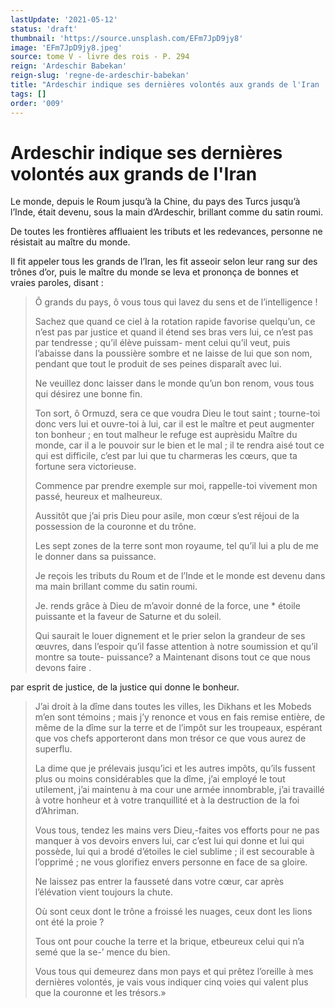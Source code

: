 ```yaml
---
lastUpdate: '2021-05-12'
status: 'draft'
thumbnail: 'https://source.unsplash.com/EFm7JpD9jy8'
image: 'EFm7JpD9jy8.jpeg'
source: tome V - livre des rois - P. 294
reign: 'Ardeschir Babekan'
reign-slug: 'regne-de-ardeschir-babekan'
title: "Ardeschir indique ses dernières volontés aux grands de l'Iran | Le Livre des Rois | Shâhnâmeh"
tags: []
order: '009'
---
```


# Ardeschir indique ses dernières volontés aux grands de l'Iran

Le monde, depuis le Roum jusqu’à la Chine, du pays des Turcs jusqu’à l’Inde, était devenu, sous la main d’Ardeschir, brillant comme du satin roumi.

De toutes les frontières affluaient les tributs et les redevances, personne ne résistait au maître du monde.

Il fit appeler tous les grands de l’Iran, les fit asseoir selon leur rang sur des trônes d’or, puis le maître du monde se leva et prononça de bonnes et vraies paroles, disant :

> Ô grands du pays, ô vous tous qui lavez du sens et de l’intelligence !
>
> Sachez que quand ce ciel à la rotation rapide favorise quelqu’un, ce n’est pas par justice et quand il étend ses bras vers lui, ce n’est pas par tendresse ; qu’il élève puissam- ment celui qu’il veut, puis l’abaisse dans la poussière sombre et ne laisse de lui que son nom, pendant que tout le produit de ses peines disparaît avec lui.
>
> Ne veuillez donc laisser dans le monde qu’un bon renom, vous tous qui désirez une bonne fin.
>
> Ton sort, ô Ormuzd, sera ce que voudra Dieu le tout saint ; tourne-toi donc vers lui et ouvre-toi à lui, car il est le maître et peut augmenter ton bonheur ; en tout malheur le refuge est auprèsidu Maître du monde, car il a le pouvoir sur le bien et le mal ; il te rendra aisé tout ce qui est difficile, c’est par lui que tu charmeras les cœurs, que ta fortune sera victorieuse.
>
> Commence par prendre exemple sur moi, rappelle-toi vivement mon passé, heureux et malheureux.
>
> Aussitôt que j’ai pris Dieu pour asile, mon cœur s’est réjoui de la possession de la couronne et du trône.
>
> Les sept zones de la terre sont mon royaume, tel qu’il lui a plu de me le donner dans sa puissance.
>
> Je reçois les tributs du Roum et de l’Inde et le monde est devenu dans ma main brillant comme du satin roumi.
>
> Je. rends grâce à Dieu de m’avoir donné de la force, une
\* étoile puissante et la faveur de Saturne et du soleil.
>
> Qui saurait le louer dignement et le prier selon la grandeur de ses œuvres, dans l’espoir qu’il fasse attention à notre soumission et qu’il montre sa toute- puissance?
a Maintenant disons tout ce que nous devons faire .
>
> 
par esprit de justice, de la justice qui donne le bonheur.
>
> J’ai droit à la dîme dans toutes les villes, les Dikhans et les Mobeds m’en sont témoins ; mais j’y renonce et vous en fais remise entière, de même de la dîme sur la terre et de l’impôt sur les troupeaux, espérant que vos chefs apporteront dans mon trésor ce que vous aurez de superflu.
>
> La dime que je prélevais jusqu’ici et les autres impôts, qu’ils fussent plus ou moins considérables que la dîme, j’ai employé le tout utilement, j’ai maintenu à ma cour une armée innombrable, j’ai travaillé à votre honheur et à votre tranquillité et à la destruction de la foi d’Ahriman.
>
> Vous tous, tendez les mains vers Dieu,-faites vos efforts pour ne pas manquer à vos devoirs envers lui, car c’est lui qui donne et lui qui possède, lui qui a brodé d’étoiles le ciel sublime ; il est secourable à l’opprimé ; ne vous glorifiez envers personne en face de sa gloire.
>
> Ne laissez pas entrer la fausseté dans votre cœur, car après l’élévation vient toujours la chute.
>
> Où sont ceux dont le trône a froissé les nuages, ceux dont les lions ont été la proie ?
>
> Tous ont pour couche la terre et la brique, etbeureux celui qui n’a semé que la se-’
mence du bien.
>
> Vous tous qui demeurez dans mon pays et qui prêtez l’oreille à mes dernières volontés, je vais vous indiquer cinq voies qui valent plus que la couronne et les trésors.»
